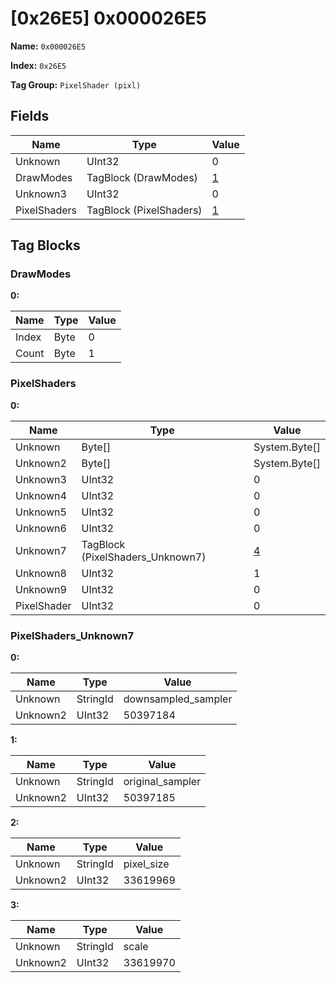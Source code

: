 # [0x26E5] 0x000026E5

**Name:** ```0x000026E5```

**Index:** ```0x26E5```

**Tag Group:** ```PixelShader (pixl)```

## Fields

Name	| Type	| Value
---	|---	|---	|
Unknown	|UInt32	|0
DrawModes	|TagBlock (DrawModes)	|[1](#drawmodes)
Unknown3	|UInt32	|0
PixelShaders	|TagBlock (PixelShaders)	|[1](#pixelshaders)


## Tag Blocks

### DrawModes

**0:**

Name	| Type	| Value
---	|---	|---	|
Index	|Byte	|0
Count	|Byte	|1


### PixelShaders

**0:**

Name	| Type	| Value
---	|---	|---	|
Unknown	|Byte[]	|System.Byte[]
Unknown2	|Byte[]	|System.Byte[]
Unknown3	|UInt32	|0
Unknown4	|UInt32	|0
Unknown5	|UInt32	|0
Unknown6	|UInt32	|0
Unknown7	|TagBlock (PixelShaders_Unknown7)	|[4](#pixelshaders_unknown7)
Unknown8	|UInt32	|1
Unknown9	|UInt32	|0
PixelShader	|UInt32	|0


### PixelShaders_Unknown7

**0:**

Name	| Type	| Value
---	|---	|---	|
Unknown	|StringId	|downsampled_sampler
Unknown2	|UInt32	|50397184


**1:**

Name	| Type	| Value
---	|---	|---	|
Unknown	|StringId	|original_sampler
Unknown2	|UInt32	|50397185


**2:**

Name	| Type	| Value
---	|---	|---	|
Unknown	|StringId	|pixel_size
Unknown2	|UInt32	|33619969


**3:**

Name	| Type	| Value
---	|---	|---	|
Unknown	|StringId	|scale
Unknown2	|UInt32	|33619970


